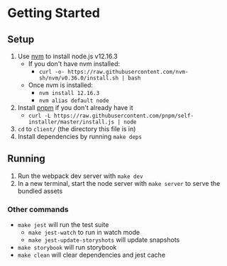 # Getting Started

## Setup
1. Use [nvm](https://github.com/creationix/nvm) to install node.js v12.16.3
    - If you don't have nvm installed:
      - `curl -o- https://raw.githubusercontent.com/nvm-sh/nvm/v0.36.0/install.sh | bash`
    - Once nvm is installed:
      - `nvm install 12.16.3`
      - `nvm alias default node`
2. Install [pnpm](https://github.com/pnpm/pnpm#install) if you don't already have it
    - `curl -L https://raw.githubusercontent.com/pnpm/self-installer/master/install.js | node`
3. `cd` to `client/` (the directory this file is in)
4. Install dependencies by running `make deps`

## Running
1. Run the webpack dev server with `make dev`
2. In a new terminal, start the node server with `make server` to serve the bundled assets

### Other commands
- `make jest` will run the test suite
    - `make jest-watch` to run in watch mode
    - `make jest-update-storyshots` will update snapshots
- `make storybook` will run storybook
- `make clean` will clear dependencies and jest cache
